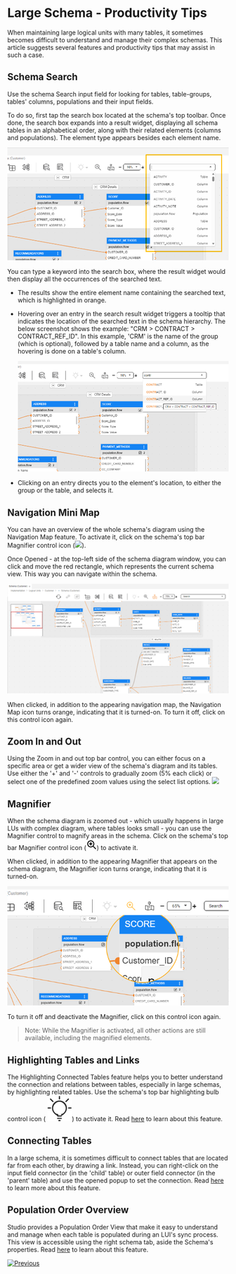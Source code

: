 <web>

# Large Schema - Productivity Tips

When maintaining large logical units with many tables, it sometimes becomes difficult to understand and manage their complex schemas. This article suggests several features and productivity tips that may assist in such a case.



## Schema Search 

Use the schema Search input field for looking for tables, table-groups, tables' columns, populations and their input fields.

To do so, first tap the search box located at the schema's top toolbar. Once done, the search box expands into a result widget, displaying all schema tables in an alphabetical order, along with their related elements (columns and populations). The element type appears besides each element name.

![](images/web/21_search1.png)



You can type a keyword into the search box, where the result widget would then display all the occurrences of the searched text.

* The results show the entire element name containing the searched text, which is highlighted in orange. 

* Hovering over an entry in the search result widget triggers a tooltip that indicates the location of the searched text in the schema hierarchy. The below screenshot shows the example: "CRM > CONTRACT > CONTRACT_REF_ID". In this example, 'CRM' is the name of the group (which is optional), followed by a table name and a column, as the hovering is done on a table's column.

  ![](images/web/21_search2.png)

* Clicking on an entry directs you to the element's location, to either the group or the table, and selects it.



## Navigation Mini Map

You can have an overview of the whole schema's diagram using the Navigation Map feature. To activate it, click on the schema's top bar Magnifier control icon (![](images/web/mini-map-off.svg)).

Once Opened - at the top-left side of the schema diagram window, you can click and move the red rectangle, which represents the current schema view. This way you can navigate within the schema.

![](images/web/21_map.png)

When clicked, in addition to the appearing navigation map, the Navigation Map icon turns orange, indicating that it is turned-on. To turn it off, click on this control icon again.



## Zoom In and Out

Using the Zoom in and out top bar control, you can either focus on a specific area or get a wider view of the schema's diagram and its tables. Use either the '+' and '-' controls to gradually zoom (5% each click) or select one of the predefined zoom values using the select list options.  ![](images/web/schema_zoom_in_out.png)



## Magnifier

When the schema diagram is zoomed out - which usually happens in large LUs with complex diagram, where tables looks small - you can use the Magnifier control to magnify areas in the schema. Click on the schema's top bar Magnifier control icon (![](images/web/magnifier1.png)) to activate it. 

When clicked, in addition to the appearing Magnifier that appears on the schema diagram, the Magnifier icon turns orange, indicating that it is turned-on.

![](images/web/21_maginfier.png)

To turn it off and deactivate the Magnifier, click on this control icon again.

> Note: While the Magnifier is activated, all other actions are still available, including the magnified elements.



## Highlighting Tables and Links

The Highlighting Connected Tables feature helps you to better understand the connection and relations between tables, especially in large schemas, by highlighting related tables. Use the schema's top bar highlighting bulb control icon ( ![](images/web/light-off.svg)) to activate it. Read [here](/articles/03_logical_units/20_LU_highlight_tables.md) to learn about this feature.



## Connecting Tables

In a large schema, it is sometimes difficult to connect tables that are located far from each other, by drawing a link. Instead, you can right-click on the input field connector (in the 'child' table) or outer field connector (in the 'parent' table) and use the opened popup to set the connection. Read [here](/articles/03_logical_units/12_LU_hierarchy_and_linking_table_population.md#linking-tables.md) to learn more about this feature.



## Population Order Overview

Studio provides a Population Order View that make it easy to understand and manage when each table is populated during an LUI's sync process. This view is accessible using the right schema tab, aside the Schema's properties. Read [here](/articles/03_logical_units/19_LU_population_order_view.md) to learn about this feature.



[![Previous](/articles/images/Previous.png)](/articles/03_logical_units/17_LU_schema_change_root_table.md)

</web>
